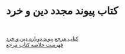# کتاب پیوند مجدد دین و خرد
<br />


[کتاب مرجع پیوند دوباره دین و خرد](https://nzibayi.github.io/book/index.html)<br />
[فهرست خلاصه کتاب مرجع](https://nzibayi.github.io/outline/index.html)<br />
